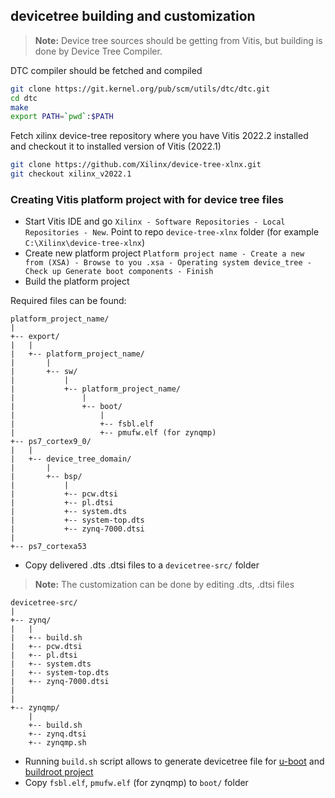 ## devicetree building and customization

> **Note:** Device tree sources should be getting from Vitis, but building is done by Device Tree Compiler. 
 
DTC compiler should be fetched and compiled
```sh
git clone https://git.kernel.org/pub/scm/utils/dtc/dtc.git
cd dtc
make
export PATH=`pwd`:$PATH
```

Fetch xilinx device-tree repository where you have Vitis 2022.2 installed and checkout it to installed version of Vitis (2022.1)
```sh
git clone https://github.com/Xilinx/device-tree-xlnx.git
git checkout xilinx_v2022.1
```
### Creating Vitis platform project with for device tree files
* Start Vitis IDE and go `Xilinx - Software Repositories - Local Repositories - New`. Point to repo `device-tree-xlnx` folder (for example `C:\Xilinx\device-tree-xlnx`)
* Create new platform project `Platform project name - Create a new from (XSA) - Browse to you .xsa - Operating system device_tree - Check up Generate boot components - Finish`
* Build the platform project

Required files can be found:
```
platform_project_name/
|
+-- export/
|   |
|   +-- platform_project_name/
|   	|
|   	+-- sw/
|			|
|			+-- platform_project_name/
|				|
|				+-- boot/
|					|
|					+-- fsbl.elf
|					+-- pmufw.elf (for zynqmp)
+-- ps7_cortex9_0/
|	|
|	+-- device_tree_domain/
|		|
|		+-- bsp/
|			|
|			+-- pcw.dtsi
|			+-- pl.dtsi
|			+-- system.dts
|			+-- system-top.dts
|			+-- zynq-7000.dtsi
|
+-- ps7_cortexa53

```

* Copy delivered .dts .dtsi files to a `devicetree-src/` folder
> **Note:** The customization can be done by editing .dts, .dtsi files 
```
devicetree-src/
|
+-- zynq/
|	|	
|	+-- build.sh
|	+-- pcw.dtsi
|	+-- pl.dtsi
|	+-- system.dts
|	+-- system-top.dts
|	+-- zynq-7000.dtsi
|	
|
+-- zynqmp/
	|
	+-- build.sh
	+-- zynq.dtsi
 	+-- zynqmp.sh
```	

* Running `build.sh` script allows to generate devicetree file for [u-boot](https://github.com/farbius/linux-vitis-zynq/tree/main/u-boot-xlnx-src) and [buildroot project](https://github.com/farbius/linux-vitis-zynq/tree/main/external-tree)
* Copy `fsbl.elf`, `pmufw.elf` (for zynqmp) to `boot/` folder
